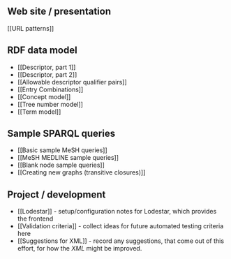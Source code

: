 ## Web site / presentation

[[URL patterns]]

## RDF data model

* [[Descriptor, part 1]]
* [[Descriptor, part 2]]
* [[Allowable descriptor qualifier pairs]]
* [[Entry Combinations]]
* [[Concept model]]
* [[Tree number model]]
* [[Term model]]

## Sample SPARQL queries

* [[Basic sample MeSH queries]]
* [[MeSH MEDLINE sample queries]]
* [[Blank node sample queries]]
* [[Creating new graphs (transitive closures)]]

## Project / development

* [[Lodestar]] - setup/configuration notes for Lodestar, which provides the frontend
* [[Validation criteria]] - collect ideas for future automated testing criteria here
* [[Suggestions for XML]] - record any suggestions, that come out of this effort, for how the *XML*
  might be improved.


